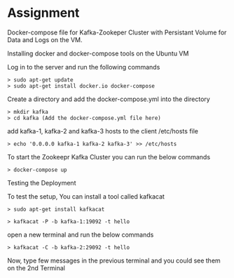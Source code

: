 # Assignment
Docker-compose file for Kafka-Zookeper Cluster with Persistant Volume for Data and Logs on the VM.

Installing docker and docker-compose tools on the Ubuntu VM

 Log in to the server and run the following commands

	> sudo apt-get update
	> sudo apt-get install docker.io docker-compose

Create a directory and add the docker-compose.yml into the directory

	> mkdir kafka
	> cd kafka (Add the docker-compose.yml file here)
	
 add kafka-1, kafka-2 and kafka-3 hosts to the client /etc/hosts file
	
	> echo '0.0.0.0 kafka-1 kafka-2 kafka-3' >> /etc/hosts 
 
 To start the Zookeepr Kafka Cluster you can run the below commands
 
	> docker-compose up
	
Testing the Deployment

 To test the setup, You can install a tool called kafkacat
 
	> sudo apt-get install kafkacat

	> kafkacat -P -b kafka-1:19092 -t hello
	
 open a new terminal and run the below commands
	
	> kafkacat -C -b kafka-2:29092 -t hello
	
 Now, type few messages in the previous terminal and you could see them on the 2nd Terminal
